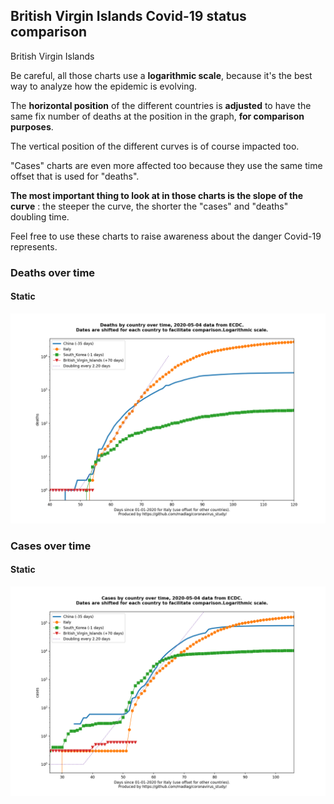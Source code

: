## British Virgin Islands Covid-19 status comparison 

British Virgin Islands



Be careful, all those charts use a **logarithmic scale**, because it's the best way to analyze how the epidemic is evolving.
 
The **horizontal position** of the different countries is **adjusted** to have the same fix number of deaths at the position in the graph, **for comparison purposes**.

The vertical position of the different curves is of course impacted too.

"Cases" charts are even more affected too because they use the same time offset that is used for "deaths".

**The most important thing to look at in those charts is the slope of the curve** : the steeper the curve, the shorter the "cases" and "deaths" doubling time.

Feel free to use these charts to raise awareness about the danger Covid-19 represents. 


 
### Deaths over time
 
#### Static
![British Virgin Islands covid-19 deaths static chart](https://raw.githubusercontent.com/madlag/coronavirus_study/master/notebooks/graphs/2020-05-04/countries/British_Virgin_Islands/2020-05-04_British_Virgin_Islands_deaths.png "British Virgin Islands covid-19 deaths static chart")   

 
### Cases over time
 
#### Static
![British Virgin Islands covid-19 cases static chart](https://raw.githubusercontent.com/madlag/coronavirus_study/master/notebooks/graphs/2020-05-04/countries/British_Virgin_Islands/2020-05-04_British_Virgin_Islands_cases.png "British Virgin Islands covid-19 cases static chart")   

